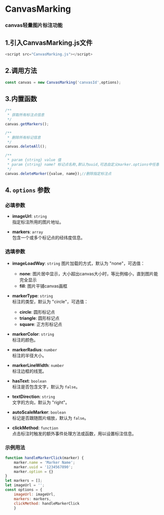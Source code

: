 # CanvasMarking
### canvas轻量图片标注功能
## 1.引入CanvasMarking.js文件
```js
<script src="CanvasMarking.js"></script>
```

## 2.调用方法
```js
const canvas = new CanvasMarking('canvasId',options);
```

## 3.内置函数
```js
/**
 * 获取所有标注点信息
 */
canvas.getMarkers();

/**
 * 删除所有标记信息
 */
canvas.deleteAll();

/**
 * param {string} value 值
 * param {string} name? 标记点名称,默认为uuid,可选自定义marker.options中任意值
 */
canvas.deleteMarker({value, name});//删除指定标注点
```

## 4. `options` 参数

### 必填参数

- **imageUrl**: `string`  
  指定标注所用的图片地址。


- **markers**: `array`  
  包含一个或多个标记点的经纬度信息。

### 选填参数
- **imageLoadWay**: `string`
  图片加载的方式，默认为 "none"，可选值：
    - **none**: 图片居中显示，大小超出canvas大小时，等比例缩小，直到图片能完全显示
    - **fill**: 图片平铺canvas画框

- **markerType**: `string`  
  标注的类型，默认为 "circle"，可选值：
    - **circle**: 圆形标记点
    - **triangle**: 圆形标记点
    - **square**: 正方形标记点


- **markerColor**: `string`  
  标注的颜色。


- **markerRadius**: `number`  
  标注的半径大小。


- **markerLineWidth**: `number`  
  标注边框的线宽。


- **hasText**: `boolean`  
  标注是否包含文字，默认为 `false`。


- **textDirection**: `string`  
  文字的方向，默认为 "right"。 


- **autoScaleMarker**: `boolean`  
  标记是否跟随图片缩放，默认为 `false`。 


- **clickMethod**: `function`  
  点击标注时触发的额外事件处理方法或函数，用以设置标注信息。

### 示例用法
```js
function handleMarkerClick(marker) {
    marker.name = 'Marker Name';
    marker.uuid = '1234567890';
    marker.option = {}
}
let markers = [];
let imageUrl = '';
const options = {
    imageUrl: imageUrl,
    markers: markers,
    clickMethod: handleMarkerClick
    }
```
    
